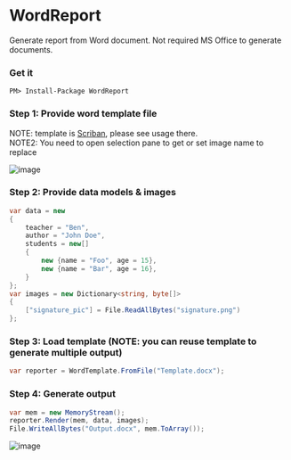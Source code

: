 # WordReport
Generate report from Word document. Not required MS Office to generate documents.

### Get it
```
PM> Install-Package WordReport
```

### Step 1: Provide word template file
NOTE: template is [Scriban](https://github.com/lunet-io/scriban), please see usage there.  
NOTE2: You need to open selection pane to get or set image name to replace

![image](https://user-images.githubusercontent.com/5763993/94629582-6fbb9080-02ed-11eb-8d04-d17fadcf6e64.png)

### Step 2: Provide data models & images

```csharp
var data = new
{
    teacher = "Ben",
    author = "John Doe",
    students = new[]
    {
        new {name = "Foo", age = 15},
        new {name = "Bar", age = 16},
    }
};
var images = new Dictionary<string, byte[]>
{
    ["signature_pic"] = File.ReadAllBytes("signature.png")
};
```

### Step 3: Load template (NOTE: you can reuse template to generate multiple output)

```csharp
var reporter = WordTemplate.FromFile("Template.docx");
```

### Step 4: Generate output

```csharp
var mem = new MemoryStream();
reporter.Render(mem, data, images);
File.WriteAllBytes("Output.docx", mem.ToArray());
```
![image](https://user-images.githubusercontent.com/5763993/94629843-1ef86780-02ee-11eb-9654-93bcdf1595bc.png)
